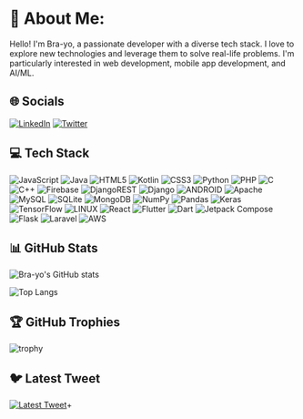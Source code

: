 # 💫 About Me:
Hello! I'm Bra-yo, a passionate developer with a diverse tech stack. I love to explore new technologies and leverage them to solve real-life problems. I'm particularly interested in web development, mobile app development, and AI/ML.

## 🌐 Socials
[![LinkedIn](https://img.shields.io/badge/LinkedIn-blue?style=for-the-badge&logo=linkedin)](https://linkedin.com/in/your_username) [![Twitter](https://img.shields.io/badge/Twitter-blue?style=for-the-badge&logo=twitter)](https://twitter.com/your_username)

## 💻 Tech Stack
![JavaScript](https://img.shields.io/badge/JavaScript-323330?style=for-the-badge&logo=javascript) ![Java](https://img.shields.io/badge/Java-007396?style=for-the-badge&logo=java) ![HTML5](https://img.shields.io/badge/HTML5-E34F26?style=for-the-badge&logo=html5) ![Kotlin](https://img.shields.io/badge/Kotlin-0095D5?style=for-the-badge&logo=kotlin) ![CSS3](https://img.shields.io/badge/CSS3-1572B6?style=for-the-badge&logo=css3) ![Python](https://img.shields.io/badge/Python-3776AB?style=for-the-badge&logo=python) ![PHP](https://img.shields.io/badge/PHP-777BB4?style=for-the-badge&logo=php) ![C](https://img.shields.io/badge/C-A8B9CC?style=for-the-badge&logo=c) ![C++](https://img.shields.io/badge/C++-00599C?style=for-the-badge&logo=cplusplus) ![Firebase](https://img.shields.io/badge/Firebase-FFCA28?style=for-the-badge&logo=firebase) ![DjangoREST](https://img.shields.io/badge/DjangoREST-092E20?style=for-the-badge&logo=django) ![Django](https://img.shields.io/badge/Django-092E20?style=for-the-badge&logo=django) ![ANDROID](https://img.shields.io/badge/ANDROID-3DDC84?style=for-the-badge&logo=android) ![Apache](https://img.shields.io/badge/Apache-D22128?style=for-the-badge&logo=apache) ![MySQL](https://img.shields.io/badge/MySQL-4479A1?style=for-the-badge&logo=mysql) ![SQLite](https://img.shields.io/badge/SQLite-003B57?style=for-the-badge&logo=sqlite) ![MongoDB](https://img.shields.io/badge/MongoDB-47A248?style=for-the-badge&logo=mongodb) ![NumPy](https://img.shields.io/badge/NumPy-013243?style=for-the-badge&logo=numpy) ![Pandas](https://img.shields.io/badge/Pandas-150458?style=for-the-badge&logo=pandas) ![Keras](https://img.shields.io/badge/Keras-D00000?style=for-the-badge&logo=keras) ![TensorFlow](https://img.shields.io/badge/TensorFlow-FF6F00?style=for-the-badge&logo=tensorflow) ![LINUX](https://img.shields.io/badge/LINUX-FCC624?style=for-the-badge&logo=linux) ![React](https://img.shields.io/badge/React-61DAFB?style=for-the-badge&logo=react) ![Flutter](https://img.shields.io/badge/Flutter-02569B?style=for-the-badge&logo=flutter) ![Dart](https://img.shields.io/badge/Dart-0175C2?style=for-the-badge&logo=dart) ![Jetpack Compose](https://img.shields.io/badge/Jetpack%20Compose-4285F4?style=for-the-badge&logo=jetpack-compose) ![Flask](https://img.shields.io/badge/Flask-000000?style=for-the-badge&logo=flask) ![Laravel](https://img.shields.io/badge/Laravel-FF2D20?style=for-the-badge&logo=laravel) ![AWS](https://img.shields.io/badge/AWS-232F3E?style=for-the-badge&logo=amazon-aws)

## 📊 GitHub Stats
![Bra-yo's GitHub stats](https://github-readme-stats.vercel.app/api?username=Bra-yo&show_icons=true&theme=tokyonight)

![Top Langs](https://github-readme-stats.vercel.app/api/top-langs/?username=Bra-yo&layout=compact&theme=tokyonight)

## 🏆 GitHub Trophies
![trophy](https://github-profile-trophy.vercel.app/?username=Bra-yo&theme=darkhub)

## 🐦 Latest Tweet
[![Latest Tweet](https://img.shields.io/twitter/url?color=1DA1F2&logo=twitter&style=for-the-badge&url=https%3A%2F%2Ftwitter.com%2Fyour_username)](https://twitter.com/your_username)+
